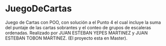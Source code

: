 # JuegoDeCartas
Juego de Cartas con POO, con solución a el Punto 4 el cual incluye la suma del puntaje de las cartas sobrantes y el conteo de grupos de escaleras ordenadas. Realizado por JUAN ESTEBAN YEPES MARTINEZ y JUAN ESTEBAN TOBON MARTINEZ. (El proyecto esta en Master).
